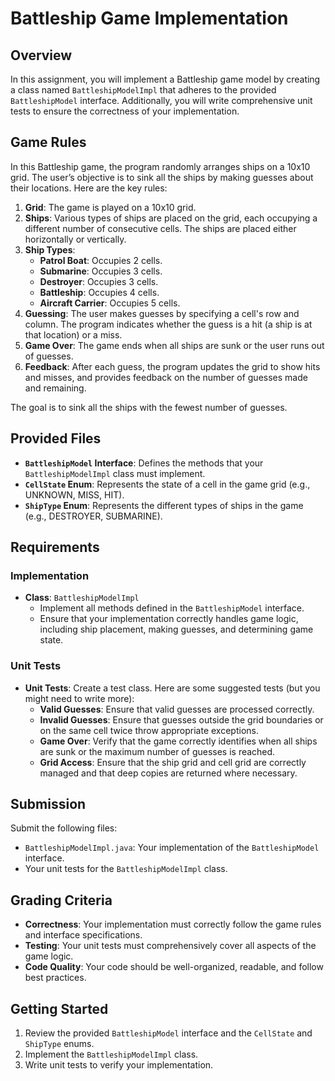 # Battleship Game Implementation

## Overview

In this assignment, you will implement a Battleship game model by creating a class named `BattleshipModelImpl` that adheres to the provided `BattleshipModel` interface. Additionally, you will write comprehensive unit tests to ensure the correctness of your implementation.

## Game Rules

In this Battleship game, the program randomly arranges ships on a 10x10 grid. The user’s objective is to sink all the ships by making guesses about their locations. Here are the key rules:

1. **Grid**: The game is played on a 10x10 grid.
2. **Ships**: Various types of ships are placed on the grid, each occupying a different number of consecutive cells. The ships are placed either horizontally or vertically.
3. **Ship Types**:
    - **Patrol Boat**: Occupies 2 cells.
    - **Submarine**: Occupies 3 cells.
    - **Destroyer**: Occupies 3 cells.
    - **Battleship**: Occupies 4 cells.
    - **Aircraft Carrier**: Occupies 5 cells.
4. **Guessing**: The user makes guesses by specifying a cell's row and column. The program indicates whether the guess is a hit (a ship is at that location) or a miss.
5. **Game Over**: The game ends when all ships are sunk or the user runs out of guesses.
6. **Feedback**: After each guess, the program updates the grid to show hits and misses, and provides feedback on the number of guesses made and remaining.

The goal is to sink all the ships with the fewest number of guesses.

## Provided Files

- **`BattleshipModel` Interface**: Defines the methods that your `BattleshipModelImpl` class must implement.
- **`CellState` Enum**: Represents the state of a cell in the game grid (e.g., UNKNOWN, MISS, HIT).
- **`ShipType` Enum**: Represents the different types of ships in the game (e.g., DESTROYER, SUBMARINE).

## Requirements

### Implementation

* **Class**: `BattleshipModelImpl`
    - Implement all methods defined in the `BattleshipModel` interface.
    - Ensure that your implementation correctly handles game logic, including ship placement, making guesses, and determining game state.

### Unit Tests

* **Unit Tests**: Create a test class. Here are some suggested tests (but you might need to write more):
    - **Valid Guesses**: Ensure that valid guesses are processed correctly.
    - **Invalid Guesses**: Ensure that guesses outside the grid boundaries or on the same cell twice throw appropriate exceptions.
    - **Game Over**: Verify that the game correctly identifies when all ships are sunk or the maximum number of guesses is reached.
    - **Grid Access**: Ensure that the ship grid and cell grid are correctly managed and that deep copies are returned where necessary.


## Submission

Submit the following files:
- `BattleshipModelImpl.java`: Your implementation of the `BattleshipModel` interface.
- Your unit tests for the `BattleshipModelImpl` class.

## Grading Criteria

- **Correctness**: Your implementation must correctly follow the game rules and interface specifications.
- **Testing**: Your unit tests must comprehensively cover all aspects of the game logic.
- **Code Quality**: Your code should be well-organized, readable, and follow best practices.

## Getting Started

1. Review the provided `BattleshipModel` interface and the `CellState` and `ShipType` enums.
2. Implement the `BattleshipModelImpl` class.
3. Write unit tests to verify your implementation.